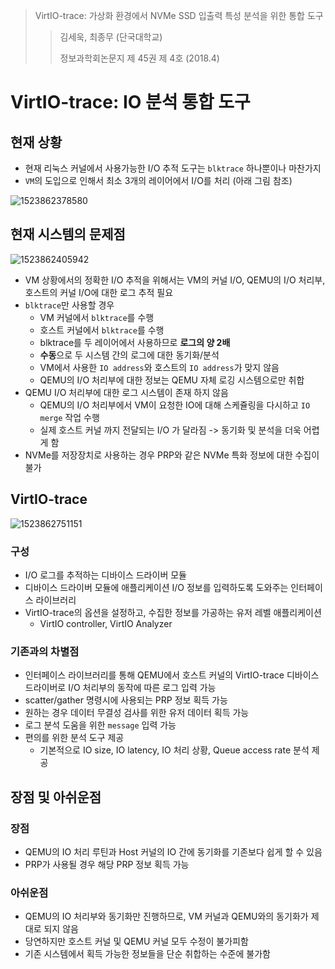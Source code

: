 > VirtIO-trace: 가상화 환경에서 NVMe SSD 입출력 특성 분석을 위한 통합 도구
>
> > 김세욱, 최종무 (단국대학교)
> >
> > 정보과학회논문지 제 45권 제 4호 (2018.4)

# VirtIO-trace: IO 분석 통합 도구

## 현재 상황

- 현재 리눅스 커널에서 사용가능한 I/O 추적 도구는 `blktrace` 하나뿐이나 마찬가지
- `VM`의 도입으로 인해서 최소 3개의 레이어에서 I/O를 처리 (아래 그림 참조)

![1523862378580](http://dl.dropbox.com/s/eodp2kne90ao5l1/1523862378580.png?dl=0)



## 현재 시스템의 문제점

![1523862405942](http://dl.dropbox.com/s/8jgsvo6x9kpsk0q/1523862405942.png?dl=0)

- VM 상황에서의 정확한 I/O 추적을 위해서는 VM의 커널 I/O, QEMU의 I/O 처리부, 호스트의 커널 I/O에 대한 로그 추적 필요 
- `blktrace`만 사용할 경우
  - VM 커널에서 `blktrace`를 수행
  - 호스트 커널에서 `blktrace`를 수행
  - blktrace를 두 레이어에서 사용하므로 **로그의 양 2배**
  - **수동**으로 두 시스템 간의 로그에 대한 동기화/분석
  - VM에서 사용한 `IO address`와 호스트의 `IO address`가 맞지 않음
  - QEMU의 I/O 처리부에 대한 정보는 QEMU 자체 로깅 시스템으로만 취합
- QEMU I/O 처리부에 대한 로그 시스템이 존재 하지 않음
  - QEMU의 I/O 처리부에서 VM이 요청한 IO에 대해 스케쥴링을 다시하고 `IO merge` 작업 수행
  - 실제 호스트 커널 까지 전달되는 I/O 가 달라짐 -> 동기화 및 분석을 더욱 어렵게 함
- NVMe를 저장장치로 사용하는 경우 PRP와 같은 NVMe 특화 정보에 대한 수집이 불가



## VirtIO-trace

![1523862751151](http://dl.dropbox.com/s/yufc17vomyw0wed/1523862751151.png?dl=0)

### 구성

- I/O 로그를 추적하는 디바이스 드라이버 모듈
- 디바이스 드라이버 모듈에 애플리케이션 I/O 정보를 입력하도록 도와주는 인터페이스 라이브러리
- VirtIO-trace의 옵션을 설정하고, 수집한 정보를 가공하는 유저 레벨 애플리케이션
  - VirtIO controller, VirtIO Analyzer

### 기존과의 차별점

- 인터페이스 라이브러리를 통해 QEMU에서 호스트 커널의 VirtIO-trace 디바이스 드라이버로 I/O 처리부의 동작에 따른 로그 입력 가능
- scatter/gather 명령시에 사용되는 PRP 정보 획득 가능
- 원하는 경우 데이터 무결성 검사를 위한 유저 데이터 획득 가능
- 로그 분석 도움을 위한 `message` 입력 가능 
- 편의를 위한 분석 도구 제공
  - 기본적으로 IO size, IO latency, IO 처리 상황, Queue access rate 분석 제공



## 장점 및 아쉬운점

### 장점

- QEMU의 IO 처리 루틴과 Host 커널의 IO 간에 동기화를 기존보다 쉽게 할 수 있음
- PRP가 사용될 경우 해당 PRP 정보 획득 가능

### 아쉬운점

- QEMU의 IO 처리부와 동기화만 진행하므로, VM 커널과 QEMU와의 동기화가 제대로 되지 않음
- 당연하지만 호스트 커널 및 QEMU 커널 모두 수정이 불가피함
- 기존 시스템에서 획득 가능한 정보들을 단순 취합하는 수준에 불가함